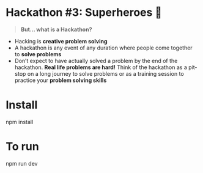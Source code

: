 
# Hackathon #3: Superheroes 🦹

> **But… what is a Hackathon?**
- Hacking is **creative problem solving**
- A hackathon is any event of any duration where people come together to **solve problems**
- Don’t expect to have actually solved a problem by the end of the hackathon. **Real life problems are hard!** Think of the hackathon as a pit-stop on a long journey to solve problems or as a training session to practice your **problem solving skills**

# Install

npm install

# To run

npm run dev